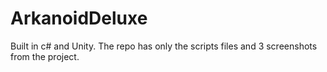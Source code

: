 # ArkanoidDeluxe
Built in c# and Unity. The repo has only the scripts files and 3 screenshots from the project.

